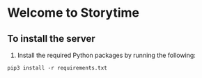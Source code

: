 # Welcome to Storytime

## To install the server

1. Install the required Python packages by running the following:

`pip3 install -r requirements.txt`
